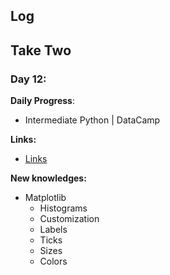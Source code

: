 

## Log


## Take Two

### Day 12:

**Daily Progress**: 
- Intermediate Python | DataCamp 

**Links:** 
- [Links](https://www.datacamp.com/tracks/data-analyst-with-python)

**New knowledges:** 
- Matplotlib
    - Histograms
    - Customization
    - Labels
    - Ticks
    - Sizes
    - Colors

